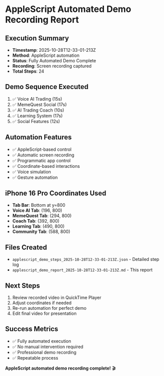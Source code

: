 # AppleScript Automated Demo Recording Report

## Execution Summary
- **Timestamp**: 2025-10-28T12-33-01-213Z
- **Method**: AppleScript automation
- **Status**: Fully Automated Demo Complete
- **Recording**: Screen recording captured
- **Total Steps**: 24

## Demo Sequence Executed
1. ✅ Voice AI Trading (15s)
2. ✅ MemeQuest Social (17s)
3. ✅ AI Trading Coach (10s)
4. ✅ Learning System (17s)
5. ✅ Social Features (12s)

## Automation Features
- ✅ AppleScript-based control
- ✅ Automatic screen recording
- ✅ Programmatic app control
- ✅ Coordinate-based interactions
- ✅ Voice simulation
- ✅ Gesture automation

## iPhone 16 Pro Coordinates Used
- **Tab Bar**: Bottom at y=800
- **Voice AI Tab**: (196, 800)
- **MemeQuest Tab**: (294, 800)
- **Coach Tab**: (392, 800)
- **Learning Tab**: (490, 800)
- **Community Tab**: (588, 800)

## Files Created
- `applescript_demo_steps_2025-10-28T12-33-01-213Z.json` - Detailed step log
- `applescript_demo_report_2025-10-28T12-33-01-213Z.md` - This report

## Next Steps
1. Review recorded video in QuickTime Player
2. Adjust coordinates if needed
3. Re-run automation for perfect demo
4. Edit final video for presentation

## Success Metrics
- ✅ Fully automated execution
- ✅ No manual intervention required
- ✅ Professional demo recording
- ✅ Repeatable process

**AppleScript automated demo recording complete!** 🎬
